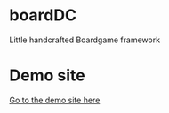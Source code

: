 # boardDC
Little handcrafted Boardgame framework

# Demo site

[Go to the demo site here](https://boardgametest.000webhostapp.com/)
